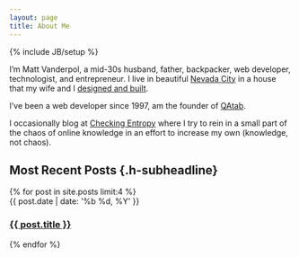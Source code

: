 ```yaml
---
layout: page
title: About Me
---
```

{% include JB/setup %}

I’m Matt Vanderpol, a mid-30s husband, father, backpacker, web
developer, technologist, and entrepreneur. I live in beautiful [Nevada
City](http://www.nevadacitychamber.com/) in a house that my wife and I
[designed and built](http://house.vanderpol.net/).

I’ve been a web developer since 1997, am the founder of [QAtab](http://qatab.com).

I occasionally blog at [Checking Entropy](checking-entropy/) where I try to rein in a small part of the chaos of online knowledge in an effort to increase my own (knowledge, not chaos).
    
## Most Recent Posts  {.h-subheadline}

<div class="posts">
  {% for post in site.posts limit:4 %}
    <article class="hentry post-line">
      <time class="post-date published" title="{{post.date | date: '%Y-%m-%d'}}">{{ post.date | date: '%b %d, %Y' }}</time>
      <h3 class="h-postlineheadline entry-title"><a href="{{ BASE_PATH }}{{ post.url }}">{{ post.title }}</a></h3>
    </article>
  {% endfor %}
</div>


